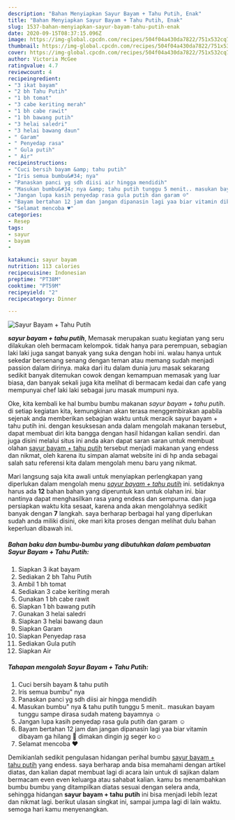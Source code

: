 ```yaml
---
description: "Bahan Menyiapkan Sayur Bayam + Tahu Putih, Enak"
title: "Bahan Menyiapkan Sayur Bayam + Tahu Putih, Enak"
slug: 1537-bahan-menyiapkan-sayur-bayam-tahu-putih-enak
date: 2020-09-15T08:37:15.096Z
image: https://img-global.cpcdn.com/recipes/504f04a430da7822/751x532cq70/sayur-bayam-tahu-putih-foto-resep-utama.jpg
thumbnail: https://img-global.cpcdn.com/recipes/504f04a430da7822/751x532cq70/sayur-bayam-tahu-putih-foto-resep-utama.jpg
cover: https://img-global.cpcdn.com/recipes/504f04a430da7822/751x532cq70/sayur-bayam-tahu-putih-foto-resep-utama.jpg
author: Victoria McGee
ratingvalue: 4.7
reviewcount: 4
recipeingredient:
- "3 ikat bayam"
- "2 bh Tahu Putih"
- "1 bh tomat"
- "3 cabe keriting merah"
- "1 bh cabe rawit"
- "1 bh bawang putih"
- "3 helai saledri"
- "3 helai bawang daun"
- " Garam"
- " Penyedap rasa"
- " Gula putih"
- " Air"
recipeinstructions:
- "Cuci bersih bayam &amp; tahu putih"
- "Iris semua bumbu&#34; nya"
- "Panaskan panci yg sdh diisi air hingga mendidih"
- "Masukan bumbu&#34; nya &amp; tahu putih tunggu 5 menit.. masukan bayam tunggu sampe dirasa sudah mateng bayamnya ☺️"
- "Jangan lupa kasih penyedap rasa gula putih dan garam ☺️"
- "Bayam bertahan 12 jam dan jangan dipanasin lagi yaa biar vitamin dibayam ga hilang 🤗 dimakan dingin jg seger ko☺️"
- "Selamat mencoba ♥️"
categories:
- Resep
tags:
- sayur
- bayam
- 

katakunci: sayur bayam  
nutrition: 113 calories
recipecuisine: Indonesian
preptime: "PT38M"
cooktime: "PT59M"
recipeyield: "2"
recipecategory: Dinner

---
```



![Sayur Bayam + Tahu Putih](https://img-global.cpcdn.com/recipes/504f04a430da7822/751x532cq70/sayur-bayam-tahu-putih-foto-resep-utama.jpg)

<b><i>sayur bayam + tahu putih</i></b>, Memasak merupakan suatu kegiatan yang seru dilakukan oleh bermacam kelompok. tidak hanya para perempuan, sebagian laki laki juga sangat banyak yang suka dengan hobi ini. walau hanya untuk sekedar bersenang senang dengan teman atau memang sudah menjadi passion dalam dirinya. maka dari itu dalam dunia juru masak sekarang sedikit banyak ditemukan cowok dengan kemampuan memasak yang luar biasa, dan banyak sekali juga kita melihat di bermacam kedai dan cafe yang mempunyai chef laki laki sebagai juru masak mumpuni nya.

Oke, kita kembali ke hal bumbu bumbu makanan <i>sayur bayam + tahu putih</i>. di setiap kegiatan kita, kemungkinan akan terasa menggembirakan apabila sejenak anda memberikan sebagian waktu untuk meracik sayur bayam + tahu putih ini. dengan kesuksesan anda dalam mengolah makanan tersebut, dapat membuat diri kita bangga dengan hasil hidangan kalian sendiri. dan juga disini melalui situs ini anda akan dapat saran saran untuk membuat olahan <u>sayur bayam + tahu putih</u> tersebut menjadi makanan yang endess dan nikmat, oleh karena itu simpan alamat website ini di hp anda sebagai salah satu referensi kita dalam mengolah menu baru yang nikmat.




Mari langsung saja kita awali untuk menyiapkan perlengkapan yang diperlukan dalam mengolah menu <u><i>sayur bayam + tahu putih</i></u> ini. setidaknya harus ada <b>12</b> bahan bahan yang diperuntuk kan untuk olahan ini. biar nantinya dapat menghasilkan rasa yang endess dan sempurna. dan juga persiapkan waktu kita sesaat, karena anda akan mengolahnya sedikit banyak dengan <b>7</b> langkah. saya berharap berbagai hal yang diperlukan sudah anda miliki disini, oke mari kita proses dengan melihat dulu bahan keperluan dibawah ini.

<!--inarticleads1-->

##### Bahan baku dan bumbu-bumbu yang dibutuhkan dalam pembuatan Sayur Bayam + Tahu Putih:

1. Siapkan 3 ikat bayam
1. Sediakan 2 bh Tahu Putih
1. Ambil 1 bh tomat
1. Sediakan 3 cabe keriting merah
1. Gunakan 1 bh cabe rawit
1. Siapkan 1 bh bawang putih
1. Gunakan 3 helai saledri
1. Siapkan 3 helai bawang daun
1. Siapkan  Garam
1. Siapkan  Penyedap rasa
1. Sediakan  Gula putih
1. Siapkan  Air




<!--inarticleads2-->

##### Tahapan mengolah Sayur Bayam + Tahu Putih:

1. Cuci bersih bayam &amp; tahu putih
1. Iris semua bumbu&#34; nya
1. Panaskan panci yg sdh diisi air hingga mendidih
1. Masukan bumbu&#34; nya &amp; tahu putih tunggu 5 menit.. masukan bayam tunggu sampe dirasa sudah mateng bayamnya ☺️
1. Jangan lupa kasih penyedap rasa gula putih dan garam ☺️
1. Bayam bertahan 12 jam dan jangan dipanasin lagi yaa biar vitamin dibayam ga hilang 🤗 dimakan dingin jg seger ko☺️
1. Selamat mencoba ♥️




Demikianlah sedikit pengulasan hidangan perihal bumbu <u>sayur bayam + tahu putih</u> yang endess. saya berharap anda bisa memahami dengan artikel diatas, dan kalian dapat membuat lagi di acara lain untuk di sajikan dalam bermacam even even keluarga atau sahabat kalian. kamu bs menambahkan bumbu bumbu yang ditampilkan diatas sesuai dengan selera anda, sehingga hidangan <b>sayur bayam + tahu putih</b> ini bisa menjadi lebih lezat dan nikmat lagi. berikut ulasan singkat ini, sampai jumpa lagi di lain waktu. semoga hari kamu menyenangkan.
